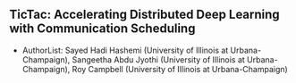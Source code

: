 ## TicTac: Accelerating Distributed Deep Learning with Communication Scheduling
- AuthorList: Sayed Hadi Hashemi (University of Illinois at Urbana-Champaign), Sangeetha Abdu Jyothi (University of Illinois at Urbana-Champaign), Roy Campbell (University of Illinois at Urbana-Champaign)

